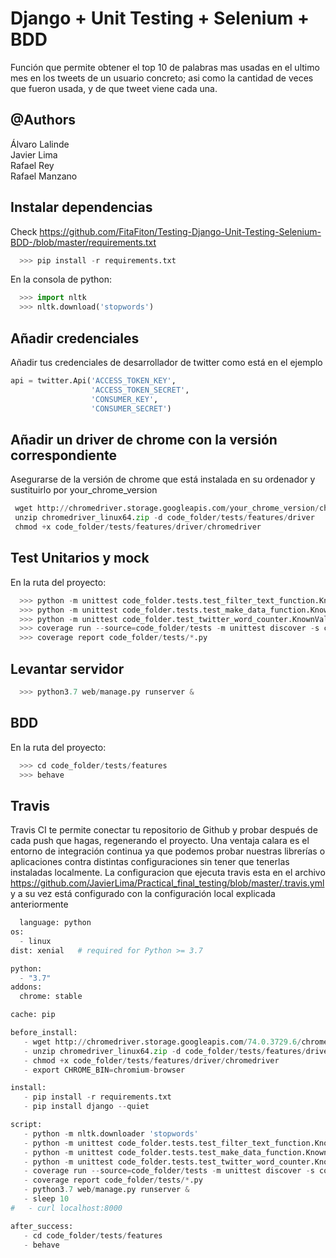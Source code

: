 # Django + Unit Testing + Selenium + BDD

Función que permite obtener el top 10 de palabras mas usadas en el ultimo mes en los tweets de un usuario concreto; asi como la cantidad de veces que fueron usada, y de que tweet viene cada una.

## @Authors
Álvaro Lalinde<br>
Javier Lima<br>
Rafael Rey<br>
Rafael Manzano


## Instalar dependencias

Check <a href=''>https://github.com/FitaFiton/Testing-Django-Unit-Testing-Selenium-BDD-/blob/master/requirements.txt</a>
```python
  >>> pip install -r requirements.txt
```
En la consola de python:
```python
  >>> import nltk
  >>> nltk.download('stopwords')
```



## Añadir credenciales
 
Añadir tus credenciales de desarrollador de twitter como está en el ejemplo<br>

```python
api = twitter.Api('ACCESS_TOKEN_KEY',
                  'ACCESS_TOKEN_SECRET',
                  'CONSUMER_KEY',
                  'CONSUMER_SECRET')
```

## Añadir un driver de chrome con la versión correspondiente 
 
 Asegurarse de la versión de chrome que está instalada en su ordenador y sustituirlo por your_chrome_version
```python
 wget http://chromedriver.storage.googleapis.com/your_chrome_version/chromedriver_linux64.zip
 unzip chromedriver_linux64.zip -d code_folder/tests/features/driver
 chmod +x code_folder/tests/features/driver/chromedriver
```
## Test Unitarios y mock

En la ruta del proyecto:

```python
  >>> python -m unittest code_folder.tests.test_filter_text_function.KnownValues
  >>> python -m unittest code_folder.tests.test_make_data_function.KnownValues
  >>> python -m unittest code_folder.test_twitter_word_counter.KnownValues
  >>> coverage run --source=code_folder/tests -m unittest discover -s code_folder/tests
  >>> coverage report code_folder/tests/*.py
```

## Levantar servidor
```python
  >>> python3.7 web/manage.py runserver &
```

## BDD
En la ruta del proyecto:
```python
  >>> cd code_folder/tests/features
  >>> behave
```

## Travis

Travis CI te permite conectar tu repositorio de Github y probar después de cada push que hagas, regenerando el proyecto. Una ventaja calara es el entorno de integración continua ya que podemos probar nuestras librerías o aplicaciones contra distintas configuraciones sin tener que tenerlas instaladas localmente.
La configuracion que ejecuta travis esta en el archivo <a href=''>https://github.com/JavierLima/Practical_final_testing/blob/master/.travis.yml</a> y a su vez está configurado con la configuración local explicada anteriormente

```python
  language: python
os:
  - linux
dist: xenial   # required for Python >= 3.7

python:
  - "3.7"
addons:
  chrome: stable 

cache: pip

before_install:
   - wget http://chromedriver.storage.googleapis.com/74.0.3729.6/chromedriver_linux64.zip
   - unzip chromedriver_linux64.zip -d code_folder/tests/features/driver
   - chmod +x code_folder/tests/features/driver/chromedriver
   - export CHROME_BIN=chromium-browser

install: 
   - pip install -r requirements.txt
   - pip install django --quiet

script: 
   - python -m nltk.downloader 'stopwords'
   - python -m unittest code_folder.tests.test_filter_text_function.KnownValues
   - python -m unittest code_folder.tests.test_make_data_function.KnownValues
   - python -m unittest code_folder.tests.test_twitter_word_counter.KnownValues
   - coverage run --source=code_folder/tests -m unittest discover -s code_folder/tests
   - coverage report code_folder/tests/*.py
   - python3.7 web/manage.py runserver &
   - sleep 10
#   - curl localhost:8000

after_success:
   - cd code_folder/tests/features
   - behave


```
